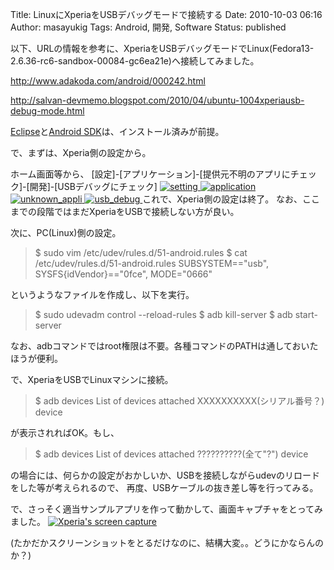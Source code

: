 Title: LinuxにXperiaをUSBデバッグモードで接続する
Date: 2010-10-03 06:16
Author: masayukig
Tags: Android, 開発, Software
Status: published

以下、URLの情報を参考に、XperiaをUSBデバッグモードでLinux(Fedora13-2.6.36-rc6-sandbox-00084-gc6ea21e)へ接続してみました。

<http://www.adakoda.com/android/000242.html>

<http://salvan-devmemo.blogspot.com/2010/04/ubuntu-1004xperiausb-debug-mode.html>

[Eclipse](http://www.eclipse.org/)と[Android
SDK](http://developer.android.com/sdk/)は、インストール済みが前提。

で、まずは、Xperia側の設定から。

ホーム画面等から、
\[設定\]-\[アプリケーション\]-\[提供元不明のアプリにチェック\]-\[開発\]-\[USBデバッグにチェック\]
[![setting](http://farm5.static.flickr.com/4090/5045424574_ebae73ab4d.jpg)
](http://www.flickr.com/photos/masayun/5045424574/ "setting by masayukig, on Flickr")
[![application](http://farm5.static.flickr.com/4087/5045390040_c45179feb4.jpg)
](http://www.flickr.com/photos/masayun/5045390040/ "application by masayukig, on Flickr")
[![unknown\_appli](http://farm5.static.flickr.com/4154/5044805141_a7dc45a6d0.jpg)
](http://www.flickr.com/photos/masayun/5044805141/ "unknown_appli by masayukig, on Flickr")
[![usb\_debug](http://farm5.static.flickr.com/4086/5045429530_c4ee018fb6.jpg)
](http://www.flickr.com/photos/masayun/5045429530/ "usb_debug by masayukig, on Flickr")
これで、Xperia側の設定は終了。
なお、ここまでの段階ではまだXperiaをUSBで接続しない方が良い。

次に、PC(Linux)側の設定。

> \$ sudo vim /etc/udev/rules.d/51-android.rules
> \$ cat /etc/udev/rules.d/51-android.rules
> SUBSYSTEM=="usb", SYSFS{idVendor}=="0fce", MODE="0666"

というようなファイルを作成し、以下を実行。

> \$ sudo udevadm control --reload-rules
> \$ adb kill-server
> \$ adb start-server

なお、adbコマンドではroot権限は不要。各種コマンドのPATHは通しておいたほうが便利。

で、XperiaをUSBでLinuxマシンに接続。

> \$ adb devices
> List of devices attached
> XXXXXXXXXX(シリアル番号？) device

が表示されればOK。もし、

> \$ adb devices
> List of devices attached
> ??????????(全て"?") device

の場合には、何らかの設定がおかしいか、USBを接続しながらudevのリロードをした等が考えられるので、
再度、USBケーブルの抜き差し等を行ってみる。

で、さっそく適当サンプルアプリを作って動かして、画面キャプチャをとってみました。
[![Xperia's screen
capture](http://farm5.static.flickr.com/4152/5044752593_1161f2882c.jpg)
](http://www.flickr.com/photos/masayun/5044752593/ "Xperia's screen capture by masayukig, on Flickr")

(たかだかスクリーンショットをとるだけなのに、結構大変。。どうにかならんのか？)
